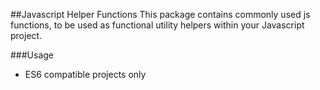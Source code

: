 ##Javascript Helper Functions
This package contains commonly used js functions, to be used as functional utility helpers within your Javascript project.

###Usage
- ES6 compatible projects only 

